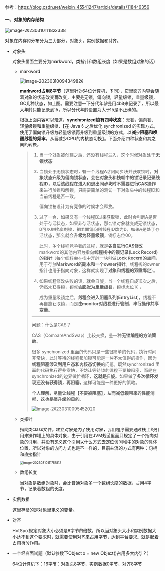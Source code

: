 参考：https://blog.csdn.net/weixin_45541247/article/details/118446356

#### 一、对象的内存结构

![image-20230310111822338](https://springboot-vue-blog.oss-cn-hangzhou.aliyuncs.com/img-for-typora/image-20230310111822338.png)

对象在内存的分布分为三大部分，对象头，实例数据和对齐。

* 对象头

  对象头里面主要分为markword，类指针和数组长度（如果是数组对象的话）

  * markword

    ![image-20230310094349826](http://springboot-vue-blog.oss-cn-hangzhou.aliyuncs.com/img-for-typora/image-20230310094349826.png?OSSAccessKeyId=LTAI5tCou6b1axdozAZhA4qP&Expires=9000000001&Signature=VzO7F7TubW75/750Fu9qNaNMPB4=)
    
    **markword占用8字节**（这里针对64位计算机，下同），它里面的内容会随着对象的状态改变而改变，主要是无锁，偏向锁，轻量级锁，重量级锁，GC几种状态，如上图。需要注意一下分代年龄是用4bit来记录了，所以最大年龄只能记录到15，所以分代年龄设置为大于15是不正确的。
    
    根据上面内容可以知道，**synchronized锁有四种状态**：无锁，偏向锁、轻量级锁和重量级锁，【在 Java 6 之后优化 synchronized 的实现方式，使用了偏向锁升级为轻量级锁再升级到重量级锁的方式，以**减少阻塞和唤醒线程的频率**，从而减少CPU的内核态切换】。下面介绍四种状态和其之间的转换。
    
    > 1. 当一个对象被创建之后，还没有线程进入，这个时候对象处于**无锁状态**
    >
    > 2. 当锁处于无锁状态时，有一个线程A访问同步块并获取锁时，**对象状态升级为偏向锁状态，**会在对象头和栈帧中的锁记录记录线程ID，以后该线程在进入和退出同步块时**不需要进行CAS操作**来进行加锁和解锁，只需要简单的测试一下对象头中的线程ID和当前线程是否一致。
    >
    >    偏向锁被设计为有竞争的时候才会释放。
    >
    > 3. 过了一会，如果又有一个线程B过来获取锁，此时会判断A是否处于存活状态，如果非存活状态，那么锁对象就变成无锁状态，B可以继续拿到锁，把里面偏向所线程ID改为B，如果A是处于存活状态，那么就会**升级为轻量级锁**，锁标志位00。
    >
    >    此时，多个线程竞争锁的过程，就是**各自进行CAS修改**markword的其他内容为指向**线程栈中的锁记录(Lock Record)的指针**（每个线程会在栈中开辟一块叫做**Lock Record的空间**，用于存放**Markword的副本和一个owner指针**。线程栈的owner指针也用于指向对象，这样就实现了**对象和线程的双重绑定**）。
    >    
    > 4. 如果线程修改失败的话，就会自旋，当一个线程自旋10次之后，仍然未获得锁，锁就会**膨胀为重量级锁**，锁标志位10；
    >
    >    成为重量级锁之后，**线程会进入阻塞队列(EntryList)**，线程不再自旋获取锁，而是**由monitor对线程进行管制**，**串行操作共享变量**。
    >
    > -----------
    >
    > 
    >
    > 问题：什么是CAS？
    >
    > CAS（CompareAndSwap）比较交换，是一种**无锁编程的方法策略**。
    >
    > 很多 synchronized 里面的代码只是一些很简单的代码，执行时间非常快，此时等待的线程都加锁可能是一种不太值得的操作，因为**线程阻塞涉及到用户态和内核态切换**的问题。既然synchronized 里面的代码执行得非常快，不妨让等待锁的线程不要被阻塞，而是在 synchronized的边界做忙循环，**这就是自旋**。如果做了**多次循环发现还没有获得锁，再阻塞**，这样可能是一种更好的策略。
    >
    > **个人理解，尽量让线程【不要被阻塞】，从而减低锁带来的性能消耗，这也是锁升级的目的。**
    >
    > ![image-20230310095452020](http://springboot-vue-blog.oss-cn-hangzhou.aliyuncs.com/img-for-typora/image-20230310095452020.png?OSSAccessKeyId=LTAI5tCou6b1axdozAZhA4qP&Expires=9000000001&Signature=EIzkebxDyzDWkXgod00Fez1EDfs=)
    
  * 类指针
  
    指向类class文件。建立对象是为了使用对象，我们程序需要通过栈上的引用来操作堆上的具体对象，由于引用在JVM规范里面只规定了一个指向对象的引用，并没有定义这个引用以什么方式去定位访问堆中的对象的具体位置，所以对象的访问方式也是不一样的，目前主流的方式有两种：句柄和直接指针
  
    <img src="https://springboot-vue-blog.oss-cn-hangzhou.aliyuncs.com/img-for-typora/image-20230310111752812.png" alt="image-20230310111752812" style="zoom:70%;" />
  
  * 数组长度
  
    当对象是数组对象时，会比普通对象多一个数组长度的数据，占用4字节，记录着数组的长度。
  
* 实例数据

  这里存储的是对象里定义的变量。

* 对齐

  HotSpot规定对象大小必须是8字节的倍数，所以当对象头大小和实例数据大小达不到这个要求时，就需要使用对齐来占用字节，达到平台要求。就是起着占用符的作用。

* 一个经典面试题（默认参数下Object o = new Object()占用多大内存？）

  64位计算机下：16字节：对象头8字节，实例数据0字节，对齐8字节
